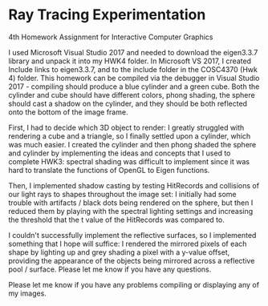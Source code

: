# Ray Tracing Experimentation
4th Homework Assignment for Interactive Computer Graphics

I used Microsoft Visual Studio 2017 and needed to download the eigen3.3.7 library and unpack it into my HWK4 folder. In Microsoft VS 2017, I created Include links to eigen3.3.7, and to the include folder in the COSC4370 (Hwk 4) folder. This homework can be compiled via the debugger in Visual Studio 2017 - compiling should produce a blue cylinder and a green cube. Both the cylinder and cube should have different colors, phong shading, the sphere should cast a shadow on the cylinder, and they should be both reflected onto the bottom of the image frame.

First, I had to decide which 3D object to render: I greatly struggled with rendering a cube and a triangle, so I finally settled upon a cylinder, which was much easier. I created the cylinder and then phong shaded the sphere and cylinder by implementing the ideas and concepts that I used to complete HWK3: spectral shading was difficult to implement since it was hard to translate the functions of OpenGL to Eigen functions.

Then, I implemented shadow casting by testing HitRecords and collisions of our light rays to shapes throughout the image set: I initially had some trouble with artifacts / black dots being rendered on the sphere, but then I reduced them by playing with the spectral lighting settings and increasing the threshold that the t value of the HitRecords was compared to.

I couldn't successfully implement the reflective surfaces, so I implemented something that I hope will suffice: I rendered the mirrored pixels of each shape by lighting up and grey shading a pixel with a y-value offset, providing the appearance of the objects being mirrored across a reflective pool / surface. Please let me know if you have any questions.

Please let me know if you have any problems compiling or displaying any of my images.

